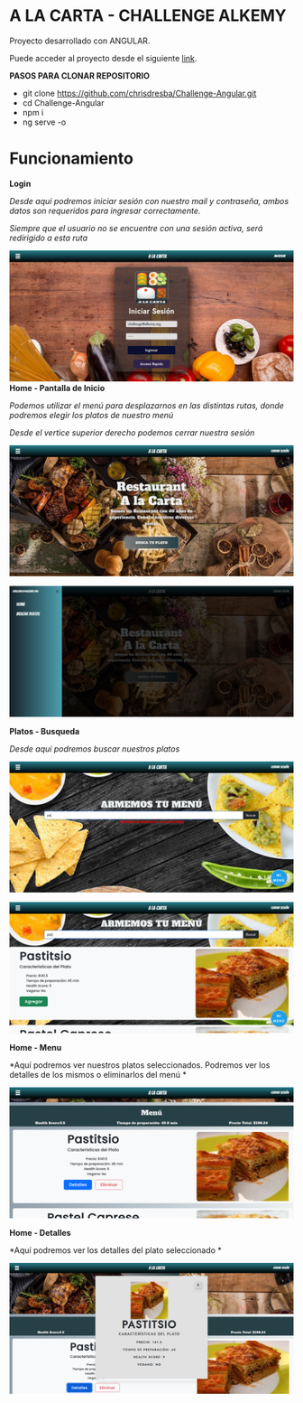 #  A LA CARTA - CHALLENGE ALKEMY 

Proyecto desarrollado con ANGULAR.

Puede acceder al proyecto desde el siguiente [link](https://alacarta-angular.web.app/).

**PASOS PARA CLONAR REPOSITORIO**
- git clone https://github.com/chrisdresba/Challenge-Angular.git
- cd Challenge-Angular
- npm i
- ng serve -o


# Funcionamiento

**Login**  

*Desde aquí podremos iniciar sesión con nuestro mail y contraseña, ambos datos son requeridos para ingresar correctamente.*    

*Siempre que el usuario no se encuentre con una sesión activa, será redirigido a esta ruta*    

![](https://github.com/chrisdresba/Challenge-Angular/blob/main/Challenge-Angular/AppImg/login.png?raw=true)
**Home - Pantalla de Inicio**  

*Podemos utilizar el menú para desplazarnos en las distintas rutas, donde podremos elegir los platos de nuestro menú*    

*Desde el vertice superior derecho podemos cerrar nuestra sesión*    

![](https://github.com/chrisdresba/Challenge-Angular/blob/main/Challenge-Angular/AppImg/home.png?raw=true)

![](https://github.com/chrisdresba/Challenge-Angular/blob/main/Challenge-Angular/AppImg/home2.png?raw=true)


**Platos - Busqueda**  

*Desde aquí podremos buscar nuestros platos*    

![](https://github.com/chrisdresba/Challenge-Angular/blob/main/Challenge-Angular/AppImg/busqueda1.png?raw=true)

![](https://github.com/chrisdresba/Challenge-Angular/blob/main/Challenge-Angular/AppImg/busqueda2.png?raw=true)


**Home - Menu**  

*Aquí podremos ver nuestros platos seleccionados. Podremos ver los detalles de  los mismos o eliminarlos del menú *      

![](https://github.com/chrisdresba/Challenge-Angular/blob/main/Challenge-Angular/AppImg/home-menu.png?raw=true)

**Home - Detalles**  

*Aquí podremos ver los detalles del plato seleccionado * 

![](https://github.com/chrisdresba/Challenge-Angular/blob/main/Challenge-Angular/AppImg/detalles.png?raw=true)
